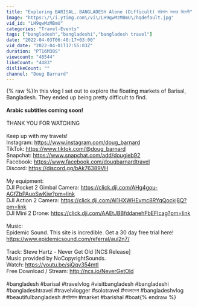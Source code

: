 ```yaml
---
title: "Exploring BARISAL, BANGLADESH Alone (Difficult) বরিশাল সফরে বিদেশী"
image: "https:\/\/i.ytimg.com\/vi\/LH9qwMzMBmU\/hqdefault.jpg"
vid_id: "LH9qwMzMBmU"
categories: "Travel-Events"
tags: ["bangladesh","bangladeshi","bangladesh travel"]
date: "2022-04-03T06:48:17+03:00"
vid_date: "2022-04-01T17:55:03Z"
duration: "PT16M30S"
viewcount: "48544"
likeCount: "4483"
dislikeCount: ""
channel: "Doug Barnard"
---
```

{% raw %}In this vlog I set out to explore the floating markets of Barisal, Bangladesh. They ended up being pretty difficult to find.<br /><br />**Arabic subtitles coming soon!**<br /><br />THANK YOU FOR WATCHING<br /><br />Keep up with my travels!<br />Instagram: <a rel="nofollow" target="blank" href="https://www.instagram.com/doug_barnard">https://www.instagram.com/doug_barnard</a><br />TikTok: <a rel="nofollow" target="blank" href="https://www.tiktok.com/@doug_barnard">https://www.tiktok.com/@doug_barnard</a><br />Snapchat: <a rel="nofollow" target="blank" href="https://www.snapchat.com/add/dougieb92">https://www.snapchat.com/add/dougieb92</a><br />Facebook: <a rel="nofollow" target="blank" href="https://www.facebook.com/dougbarnardtravel">https://www.facebook.com/dougbarnardtravel</a><br />Discord: <a rel="nofollow" target="blank" href="https://discord.gg/bAk76389VH">https://discord.gg/bAk76389VH</a><br /><br />My equipment:<br />DJI Pocket 2 Gimbal Camera: <a rel="nofollow" target="blank" href="https://click.dji.com/AHg4gou-AGfZbPAuoSwKiw?pm=link">https://click.dji.com/AHg4gou-AGfZbPAuoSwKiw?pm=link</a><br />DJI Action 2 Camera: <a rel="nofollow" target="blank" href="https://click.dji.com/AI1HXWHEvmc8RYqQockj8Q?pm=link">https://click.dji.com/AI1HXWHEvmc8RYqQockj8Q?pm=link</a><br />DJI Mini 2 Drone: <a rel="nofollow" target="blank" href="https://click.dji.com/AAEtJBBfddanehFbEFIcag?pm=link">https://click.dji.com/AAEtJBBfddanehFbEFIcag?pm=link</a><br /><br />Music:<br />Epidemic Sound. This site is incredible. Get a 30 day free trial here!<br /><a rel="nofollow" target="blank" href="https://www.epidemicsound.com/referral/aui2n7/">https://www.epidemicsound.com/referral/aui2n7/</a><br /><br />Track: Steve Hartz - Never Get Old [NCS Release]<br />Music provided by NoCopyrightSounds.<br />Watch: <a rel="nofollow" target="blank" href="https://youtu.be/sjQqv354mtI">https://youtu.be/sjQqv354mtI</a><br />Free Download / Stream: <a rel="nofollow" target="blank" href="http://ncs.io/NeverGetOld">http://ncs.io/NeverGetOld</a><br /><br />#bangladesh #barisal #travelvlog #visitbangladesh #bangladeshi #bangladeshtravel #travelvlogger #solotravel #বাংলাদেশ #bangladeshvlog #beautifulbangladesh #বরিশাল #market #barishal #boat{% endraw %}
